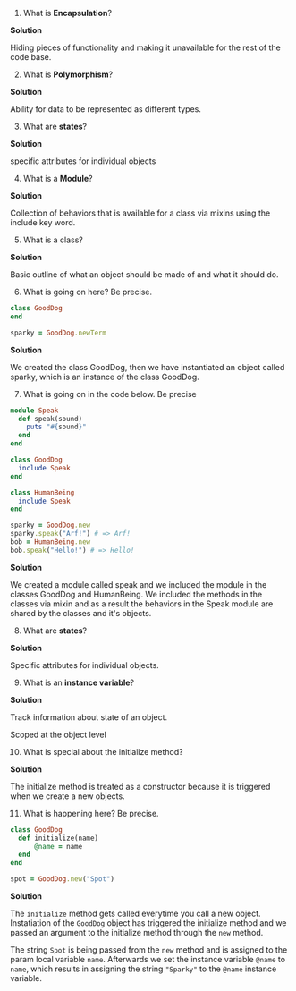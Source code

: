 1. What is **Encapsulation**?

  **Solution** 

  Hiding pieces of functionality and making it unavailable for the rest of the code base.

2. What is **Polymorphism**?

  **Solution** 

  Ability for data to be represented as different types.

3. What are **states**?

  **Solution** 

  specific attributes for individual objects

4. What is a **Module**?

  **Solution** 

  Collection of behaviors that is available for a class via mixins using the include key word.

5. What is a class?

  **Solution**

  Basic outline of what an object should be made of and what it should do.

6. What is going on here? Be precise.

  ```Ruby
  class GoodDog
  end

  sparky = GoodDog.newTerm
  ```

  **Solution**

  We created the class GoodDog, then we have instantiated an object called sparky, 
  which is an instance of the class GoodDog.  

7.  What is going on in the code below.  Be precise

  ```Ruby
  module Speak
    def speak(sound)
      puts "#{sound}"
    end
  end

  class GoodDog
    include Speak
  end

  class HumanBeing
    include Speak
  end

  sparky = GoodDog.new
  sparky.speak("Arf!") # => Arf!
  bob = HumanBeing.new
  bob.speak("Hello!") # => Hello!
  ```
  **Solution**

  We created a module called speak and we included the module in the classes GoodDog and HumanBeing. 
  We included the methods in the classes via mixin and as a result the behaviors in the Speak module 
  are shared by the classes and it's objects.

8. What are **states**?

  **Solution**

  Specific attributes for individual objects.

9. What is an **instance variable**?

  **Solution**

  Track information about state of an object.

  Scoped at the object level

10.  What is special about the initialize method?

  **Solution**

  The initialize method is treated as a constructor because it is triggered when we create a new objects.

11. What is happening here? Be precise.

  ```Ruby
  class GoodDog
    def initialize(name)
        @name = name
    end
  end

  spot = GoodDog.new("Spot")
  ```

  **Solution**
  
   The `initialize` method gets called everytime you call a new object.  Instatiation of the `GoodDog` object has triggered the 
   initialize method and we passed an argument to the initialize method through the `new` method.
   
   The string `Spot` is being passed from the `new` method and is assigned to the param local variable `name`.  Afterwards we set the instance variable `@name` to `name`, which results in assigning the string `"Sparky"` to the `@name` instance variable.
   
   
